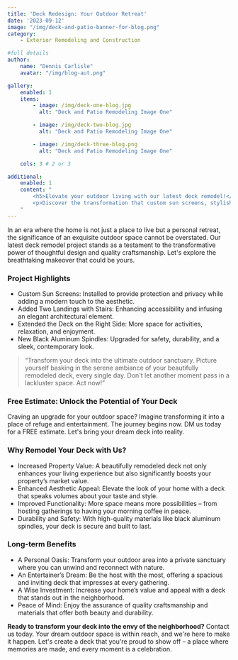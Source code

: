 ```yaml
---
title: 'Deck Redesign: Your Outdoor Retreat'
date: '2023-09-12'
image: "/img/deck-and-patio-banner-for-blog.png"
category:
    - Exterior Remodeling and Construction

#full details
author:
    name: "Dennis Carlisle"
    avatar: "/img/blog-aut.png"

gallery:
    enabled: 1
    items:
        - image: /img/deck-one-blog.jpg
          alt: "Deck and Patio Remodeling Image One"

        - image: /img/deck-two-blog.jpg
          alt: "Deck and Patio Remodeling Image One"

        - image: /img/deck-three-blog.png
          alt: "Deck and Patio Remodeling Image One"

    cols: 3 # 2 or 3

additional:
    enabled: 1
    content: "
        <h5>Elevate your outdoor living with our latest deck remodel!</h5>
        <p>Discover the transformation that custom sun screens, stylish landings, an extended deck area, and sleek black aluminum spindles can bring. Increase your home's value and enjoy a beautiful, functional space for relaxation and entertainment. Ready to make your neighbors green with envy? Dive into our blog for inspiration and DM us today for a free estimate. Your dream deck awaits!</p>
    "
---
```


In an era where the home is not just a place to live but a personal retreat, the significance of an exquisite outdoor space cannot be overstated. Our latest deck remodel project stands as a testament to the transformative power of thoughtful design and quality craftsmanship. Let's explore the breathtaking makeover that could be yours.

### Project Highlights

- Custom Sun Screens: Installed to provide protection and privacy while adding a modern touch to the aesthetic.
- Added Two Landings with Stairs: Enhancing accessibility and infusing an elegant architectural element.
- Extended the Deck on the Right Side: More space for activities, relaxation, and enjoyment.
- New Black Aluminum Spindles: Upgraded for safety, durability, and a sleek, contemporary look.

> “Transform your deck into the ultimate outdoor sanctuary. Picture yourself basking in the serene ambiance of your beautifully remodeled deck, every single day. Don't let another moment pass in a lackluster space. Act now!”

### Free Estimate: Unlock the Potential of Your Deck

Craving an upgrade for your outdoor space? Imagine transforming it into a place of refuge and entertainment. The journey begins now. DM us today for a FREE estimate. Let's bring your dream deck into reality.

### Why Remodel Your Deck with Us?

- Increased Property Value: A beautifully remodeled deck not only enhances your living experience but also significantly boosts your property’s market value.
- Enhanced Aesthetic Appeal: Elevate the look of your home with a deck that speaks volumes about your taste and style.
- Improved Functionality: More space means more possibilities – from hosting gatherings to having your morning coffee in peace.
- Durability and Safety: With high-quality materials like black aluminum spindles, your deck is secure and built to last.

### Long-term Benefits

- A Personal Oasis: Transform your outdoor area into a private sanctuary where you can unwind and reconnect with nature.
- An Entertainer’s Dream: Be the host with the most, offering a spacious and inviting deck that impresses at every gathering.
- A Wise Investment: Increase your home’s value and appeal with a deck that stands out in the neighborhood.
- Peace of Mind: Enjoy the assurance of quality craftsmanship and materials that offer both beauty and durability.

**Ready to transform your deck into the envy of the neighborhood?** Contact us today. Your dream outdoor space is within reach, and we're here to make it happen. Let's create a deck that you're proud to show off – a place where memories are made, and every moment is a celebration.